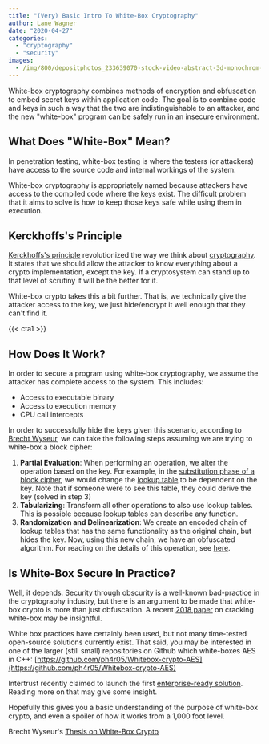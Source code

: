 ```yaml
---
title: "(Very) Basic Intro To White-Box Cryptography"
author: Lane Wagner
date: "2020-04-27"
categories: 
  - "cryptography"
  - "security"
images:
  - /img/800/depositphotos_233639070-stock-video-abstract-3d-monochrom-cube-rotating.webp
---
```


White-box cryptography combines methods of encryption and obfuscation to embed secret keys within application code. The goal is to combine code and keys in such a way that the two are indistinguishable to an attacker, and the new "white-box" program can be safely run in an insecure environment.

## What Does "White-Box" Mean?

In penetration testing, white-box testing is where the testers (or attackers) have access to the source code and internal workings of the system.

White-box cryptography is appropriately named because attackers have access to the compiled code where the keys exist. The difficult problem that it aims to solve is how to keep those keys safe while using them in execution.

## Kerckhoffs's Principle

[Kerckhoffs's principle](https://en.wikipedia.org/wiki/Kerckhoffs%27s_principle) revolutionized the way we think about [cryptography](/cryptography/what-is-cryptography/). It states that we should allow the attacker to know everything about a crypto implementation, except the key. If a cryptosystem can stand up to that level of scrutiny it will be the better for it.

White-box crypto takes this a bit further. That is, we technically give the attacker access to the key, we just hide/encrypt it well enough that they can't find it.

{{< cta1 >}}

## How Does It Work?

In order to secure a program using white-box cryptography, we assume the attacker has complete access to the system. This includes:

- Access to executable binary
- Access to execution memory
- CPU call intercepts

In order to successfully hide the keys given this scenario, according to [Brecht Wyseur](https://www.esat.kuleuven.be/cosic/publications/thesis-152.pdf), we can take the following steps assuming we are trying to white-box a block cipher:

1. **Partial Evaluation**: When performing an operation, we alter the operation based on the key. For example, in the [substitution phase of a block cipher](/cryptography/aes-256-cipher/), we would change the [lookup table](https://en.wikipedia.org/wiki/S-box) to be dependent on the key. Note that if someone were to see this table, they could derive the key (solved in step 3)
2. **Tabularizing**: Transform all other operations to also use lookup tables. This is possible because lookup tables can describe any function.
3. **Randomization and Delinearization**: We create an encoded chain of lookup tables that has the same functionality as the original chain, but hides the key. Now, using this new chain, we have an obfuscated algorithm. For reading on the details of this operation, see [here](https://www.esat.kuleuven.be/cosic/publications/thesis-152.pdf#page=74).

## Is White-Box Secure In Practice?

Well, it depends. Security through obscurity is a well-known bad-practice in the cryptography industry, but there is an argument to be made that white-box crypto is more than just obfuscation. A recent [2018 paper](https://eprint.iacr.org/2018/098.pdf) on cracking white-box may be insightful.

White box practices have certainly been used, but not many time-tested open-source solutions currently exist. That said, you may be interested in one of the larger (still small) repositories on Github which white-boxes AES in C++: [https://github.com/ph4r05/Whitebox-crypto-AES](https://github.com/ph4r05/Whitebox-crypto-AES)

Intertrust recently claimed to launch the first [enterprise-ready solution](https://www.businesswire.com/news/home/20200224005912/en/Intertrust-Launches-Enterprise-Ready-White-Box-Cryptography-Solution-Web). Reading more on that may give some insight.

Hopefully this gives you a basic understanding of the purpose of white-box crypto, and even a spoiler of how it works from a 1,000 foot level.

Brecht Wyseur's [Thesis on White-Box Crypto](https://www.esat.kuleuven.be/cosic/publications/thesis-152.pdf)
